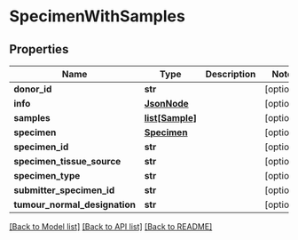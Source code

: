 # SpecimenWithSamples

## Properties
Name | Type | Description | Notes
------------ | ------------- | ------------- | -------------
**donor_id** | **str** |  | [optional] 
**info** | [**JsonNode**](JsonNode.md) |  | [optional] 
**samples** | [**list[Sample]**](Sample.md) |  | [optional] 
**specimen** | [**Specimen**](Specimen.md) |  | [optional] 
**specimen_id** | **str** |  | [optional] 
**specimen_tissue_source** | **str** |  | [optional] 
**specimen_type** | **str** |  | [optional] 
**submitter_specimen_id** | **str** |  | [optional] 
**tumour_normal_designation** | **str** |  | [optional] 

[[Back to Model list]](../README.md#documentation-for-models) [[Back to API list]](../README.md#documentation-for-api-endpoints) [[Back to README]](../README.md)


